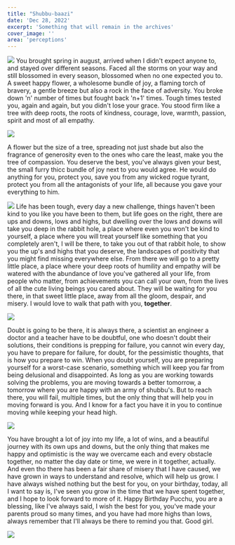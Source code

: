 ```yaml
---
title: "Shubbu-baazi"
date: 'Dec 28, 2022'
excerpt: 'Something that will remain in the archives'
cover_image: ''
area: 'perceptions'
---
```

![](https://i.ibb.co/G7VDx3V/Screenshot-2022-12-27-205108.png)
You brought spring in august, arrived when I didn't expect anyone to, and stayed over different seasons. Faced all the storms on your way and still blossomed in every season, blossomed when no one expected you to. A sweet happy flower, a wholesome bundle of joy, a flaming torch of bravery, a gentle breeze but also a rock in the face of adversity. You broke down 'n' number of times but fought back 'n+1' times. Tough times tested you, again and again, but you didn't lose your grace. You stood firm like a tree with deep roots, the roots of kindness, courage, love, warmth, passion, spirit and most of all empathy.

![](https://i.ibb.co/Hr5HHVm/Screenshot-2022-12-27-205208.png)

A flower but the size of a tree, spreading not just shade but also the fragrance of generosity even to the ones who care the least, make you the tree of compassion. You deserve the best, you've always given your best, the small furry thicc bundle of joy next to you would agree. He would do anything for you, protect you, save you from any wicked rogue tyrant, protect you from all the antagonists of your life, all because you gave your everything to him.   

![](https://i.ibb.co/nL0L7BF/IMG-20220203-WA0036.jpg)
Life has been tough, every day a new challenge, things haven't been kind to you like you have been to them, but life goes on the right, there are ups and downs, lows and highs, but dwelling over the lows and downs will take you deep in the rabbit hole, a place where even you won't be kind to yourself, a place where you will treat yourself like something that you completely aren't, I will be there, to take you out of that rabbit hole, to show you the up's and highs that you deserve, the landscapes of positivity that you might find missing everywhere else. From there we will go to a pretty little place, a place where your deep roots of humility and empathy will be watered with the abundance of love you've gathered all your life, from people who matter, from achievements you can call your own, from the lives of all the cute living beings you cared about. They will be waiting for you there, in that sweet little place, away from all the gloom, despair, and misery. I would love to walk that path with you, **together**.   

![](https://i.ibb.co/Tt5p521/IMG-20211226-WA0019.jpg)


Doubt is going to be there, it is always there, a scientist an engineer a doctor and a teacher have to be doubtful, one who doesn't doubt their solutions, their conditions is prepping for failure, you cannot win every day, you have to prepare for failure, for doubt, for the pessimistic thoughts, that is how you prepare to win. When you doubt yourself, you are preparing yourself for a worst-case scenario, something which will keep you far from being delusional and disappointed. As long as you are working towards solving the problems, you are moving towards a better tomorrow, a tomorrow where you are happy with an army of shubbu's. But to reach there, you will fail, multiple times, but the only thing that will help you in moving forward is you. And I know for a fact you have it in you to continue moving while keeping your head high.  


![](https://i.ibb.co/7Snmm5N/IMG-20211112-105126-698.jpg)


You have brought a lot of joy into my life, a lot of wins, and a beautiful journey with its own ups and downs, but the only thing that makes me happy and optimistic is the way we overcame each and every obstacle together, no matter the day date or time, we were in it together, actually. And even tho there has been a fair share of misery that I have caused, we have grown in ways to understand and resolve, which will help us grow. I have always wished nothing but the best for you, on your birthday, today, all I want to say is, I've seen you grow in the time that we have spent together, and I hope to look forward to more of it. Happy Birthday Pucchu, you are a blessing, like I've always said, I wish the best for you, you've made your parents proud so many times, and you have had more highs than lows, always remember that I'll always be there to remind you that. Good girl.


![](https://i.ibb.co/1K4HhLG/IMG-20211202-024356-103.jpg)
